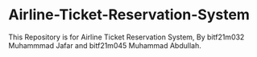 # Airline-Ticket-Reservation-System
This Repository is for Airline Ticket Reservation System, By bitf21m032 Muhammmad Jafar and bitf21m045 Muhammad Abdullah.
